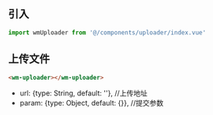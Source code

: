 ## 引入
```javascript
import wmUploader from '@/components/uploader/index.vue'
```

## 上传文件
```html
<wm-uploader></wm-uploader>
```
- url: {type: String, default: ''},   //上传地址
- param: {type: Object, default: {}}, //提交参数